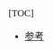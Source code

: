 <span style="font-family:Simsun,serif; font-size:17px;">

[TOC]

- [参考](https://mp.weixin.qq.com/s?__biz=MzAxMjY5NDU2Ng==&mid=2651865710&idx=1&sn=213ddb9af5003989e29287f64d872808&chksm=80490727b73e8e31d600df822b22d21b47d896ef7273704751ecc26e9eaf23be8490ab3e532b&scene=27)

</span>